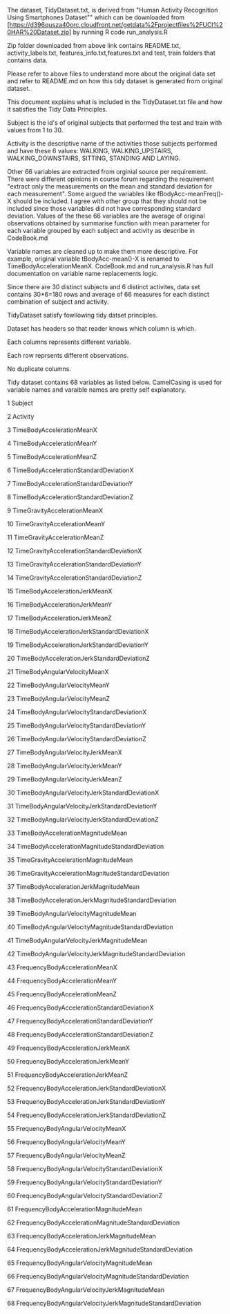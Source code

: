 The dataset, TidyDataset.txt, is derived from "Human Activity Recognition Using Smartphones Dataset"" which can be downloaded from [https://d396qusza40orc.cloudfront.net/getdata%2Fprojectfiles%2FUCI%20HAR%20Dataset.zip] by running R code run_analysis.R

Zip folder downloaded from above link contains README.txt, activity_labels.txt, features_info.txt,features.txt and test, train folders that contains data.

Please refer to above files to understand more about the original data set and refer to README.md on how this tidy dataset is generated from original dataset.

This document explains what is included in the TidyDataset.txt file and how it satisfies the Tidy Data Principles.

Subject is the id's of original subjects that performed the test and train with values from 1 to 30. 

Activity is the descriptive name of the activities those subjects performed and have these 6 values: WALKING, WALKING_UPSTAIRS, WALKING_DOWNSTAIRS, SITTING, STANDING AND LAYING.

Other 66 variables are extracted from orginial source per requirement. There were different opinions in course forum regarding the requirement "extract only the measurements on the mean and standard deviation for each measurement". Some argued the variables like fBodyAcc-meanFreq()-X should be included. I agree with other group that they should not be included since those variables did not have corresponding standard deviation. Values of the these 66 variables are the average of original observations obtained by summarise function with mean parameter for each variable grouped by each subject and activity as describe in CodeBook.md 

Variable names are cleaned up to make them more descriptive. For example, original variable tBodyAcc-mean()-X is renamed to TimeBodyAccelerationMeanX. CodeBook.md and run_analysis.R has full documentation on variable name replacements logic. 

Since there are 30 distinct subjects and 6 distinct activites, data set contains 30*6=180 rows and average of 66 measures for each distinct combination of subject and activity.

TidyDataset satisfy fowllowing tidy datset principles.

Dataset has headers so that reader knows which column is which.

Each columns represents different variable.

Each row reprsents different observations.

No duplicate columns.

Tidy dataset contains 68 variables as listed below. CamelCasing is used for variable names and varaible names are pretty self explanatory. 

1 Subject

2 Activity

3 TimeBodyAccelerationMeanX

4 TimeBodyAccelerationMeanY

5 TimeBodyAccelerationMeanZ

6 TimeBodyAccelerationStandardDeviationX

7 TimeBodyAccelerationStandardDeviationY

8 TimeBodyAccelerationStandardDeviationZ

9 TimeGravityAccelerationMeanX

10 TimeGravityAccelerationMeanY

11 TimeGravityAccelerationMeanZ

12 TimeGravityAccelerationStandardDeviationX

13 TimeGravityAccelerationStandardDeviationY

14 TimeGravityAccelerationStandardDeviationZ

15 TimeBodyAccelerationJerkMeanX

16 TimeBodyAccelerationJerkMeanY

17 TimeBodyAccelerationJerkMeanZ

18 TimeBodyAccelerationJerkStandardDeviationX

19 TimeBodyAccelerationJerkStandardDeviationY

20 TimeBodyAccelerationJerkStandardDeviationZ

21 TimeBodyAngularVelocityMeanX

22 TimeBodyAngularVelocityMeanY

23 TimeBodyAngularVelocityMeanZ

24 TimeBodyAngularVelocityStandardDeviationX

25 TimeBodyAngularVelocityStandardDeviationY

26 TimeBodyAngularVelocityStandardDeviationZ

27 TimeBodyAngularVelocityJerkMeanX

28 TimeBodyAngularVelocityJerkMeanY

29 TimeBodyAngularVelocityJerkMeanZ

30 TimeBodyAngularVelocityJerkStandardDeviationX

31 TimeBodyAngularVelocityJerkStandardDeviationY

32 TimeBodyAngularVelocityJerkStandardDeviationZ

33 TimeBodyAccelerationMagnitudeMean

34 TimeBodyAccelerationMagnitudeStandardDeviation

35 TimeGravityAccelerationMagnitudeMean

36 TimeGravityAccelerationMagnitudeStandardDeviation

37 TimeBodyAccelerationJerkMagnitudeMean

38 TimeBodyAccelerationJerkMagnitudeStandardDeviation

39 TimeBodyAngularVelocityMagnitudeMean

40 TimeBodyAngularVelocityMagnitudeStandardDeviation

41 TimeBodyAngularVelocityJerkMagnitudeMean

42 TimeBodyAngularVelocityJerkMagnitudeStandardDeviation

43 FrequencyBodyAccelerationMeanX

44 FrequencyBodyAccelerationMeanY

45 FrequencyBodyAccelerationMeanZ

46 FrequencyBodyAccelerationStandardDeviationX

47 FrequencyBodyAccelerationStandardDeviationY

48 FrequencyBodyAccelerationStandardDeviationZ

49 FrequencyBodyAccelerationJerkMeanX

50 FrequencyBodyAccelerationJerkMeanY

51 FrequencyBodyAccelerationJerkMeanZ

52 FrequencyBodyAccelerationJerkStandardDeviationX

53 FrequencyBodyAccelerationJerkStandardDeviationY

54 FrequencyBodyAccelerationJerkStandardDeviationZ

55 FrequencyBodyAngularVelocityMeanX

56 FrequencyBodyAngularVelocityMeanY

57 FrequencyBodyAngularVelocityMeanZ

58 FrequencyBodyAngularVelocityStandardDeviationX

59 FrequencyBodyAngularVelocityStandardDeviationY

60 FrequencyBodyAngularVelocityStandardDeviationZ

61 FrequencyBodyAccelerationMagnitudeMean

62 FrequencyBodyAccelerationMagnitudeStandardDeviation

63 FrequencyBodyAccelerationJerkMagnitudeMean

64 FrequencyBodyAccelerationJerkMagnitudeStandardDeviation

65 FrequencyBodyAngularVelocityMagnitudeMean

66 FrequencyBodyAngularVelocityMagnitudeStandardDeviation

67 FrequencyBodyAngularVelocityJerkMagnitudeMean

68 FrequencyBodyAngularVelocityJerkMagnitudeStandardDeviation
